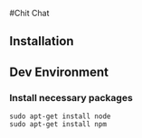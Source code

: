 #Chit Chat

## Installation

## Dev Environment

### Install necessary packages

```
sudo apt-get install node
sudo apt-get install npm

```
